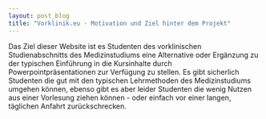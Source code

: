 ```yaml
---
layout: post_blog
title: "Vorklinik.eu - Motivation und Ziel hinter dem Projekt"
---
```

Das Ziel dieser Website ist es Studenten des vorklinischen Studienabschnitts des Medizinstudiums eine Alternative oder Ergänzung zu der typischen Einführung in die Kursinhalte durch Powerpointpräsentationen zur Verfügung zu stellen. Es gibt sicherlich Studenten die gut mit den typischen Lehrmethoden des Medizinstudiums umgehen können, ebenso gibt es aber leider Studenten die wenig Nutzen aus einer Vorlesung ziehen können - oder einfach vor einer langen, täglichen Anfahrt zurückschrecken.

